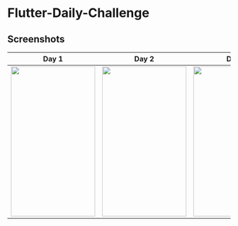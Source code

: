 # Flutter-Daily-Challenge
## Screenshots

| Day 1 | Day 2 | Day3 | Telegram Ui | Telegram UI
|:-:|:-:|:-:|:-:|:-:|
| <img src ="https://user-images.githubusercontent.com/61195602/147888425-50c6d002-e7fa-4675-b799-8f64e0661795.png" width="190" height="340"/> | <img src ="https://user-images.githubusercontent.com/61195602/147888611-5ba1de41-a658-493f-89ea-b9a5214566b8.png" width="190" height="340"/> | <img src ="https://user-images.githubusercontent.com/61195602/147888343-c8ee957f-0097-4036-b5df-bb059f5e606e.png" width="190" height="340"/> | <img src ="https://user-images.githubusercontent.com/61195602/147888370-b2be2a85-6fc0-4149-873c-6f8eca4fdddc.png" width="190" height="340"/> | <img src ="https://user-images.githubusercontent.com/61195602/147888374-1d7eca8e-68ed-4e48-b99b-c0a96608c06f.png" width="190" height="340"/> |

